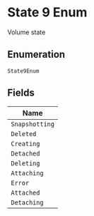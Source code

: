 
# State 9 Enum

Volume state

## Enumeration

`State9Enum`

## Fields

| Name |
|  --- |
| `Snapshotting` |
| `Deleted` |
| `Creating` |
| `Detached` |
| `Deleting` |
| `Attaching` |
| `Error` |
| `Attached` |
| `Detaching` |

